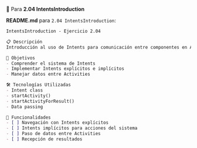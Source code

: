 
📁 Para **2.04 IntentsIntroduction**

**README.md** para `2.04 IntentsIntroduction`:
```markdown
IntentsIntroduction - Ejercicio 2.04

📋 Descripción
Introducción al uso de Intents para comunicación entre componentes en Android.

🎯 Objetivos
- Comprender el sistema de Intents
- Implementar Intents explícitos e implícitos
- Manejar datos entre Activities

🛠 Tecnologías Utilizadas
- Intent class
- startActivity()
- startActivityForResult()
- Data passing

🚀 Funcionalidades
- [ ] Navegación con Intents explícitos
- [ ] Intents implícitos para acciones del sistema
- [ ] Paso de datos entre Activities
- [ ] Recepción de resultados
